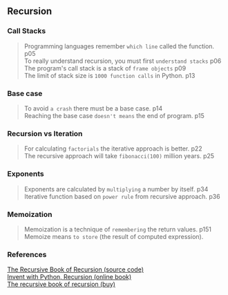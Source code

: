 ## Recursion

### Call Stacks  
> Programming languages remember `which line` called the function.    p05  
To really understand recursion, you must first `understand stacks`  p06  
The program's call stack is a stack of `frame objects`              p09  
The limit of stack size is `1000 function calls` in Python.         p13  

### Base case   
> To avoid `a crash` there must be a base case.                       p14  
Reaching the base case `doesn't means` the end of program.          p15  

### Recursion vs Iteration  
> For calculating `factorials` the iterative approach is better.      p22  
The recursive approach will take `fibonacci(100)` million years.    p25  

### Exponents  
> Exponents are calculated by `multiplying` a number by itself.       p34  
Iterative function based on `power rule` from recursive approach.   p36   

### Memoization
> Memoization is a technique of `remembering` the return values. p151  
Memoize means `to store` (the result of computed expression).  


### References

[The Recursive Book of Recursion (source code)](https://github.com/asweigart/the-recursive-book-of-recursion)  
[Invent with Python, Recursion (online book)](https://inventwithpython.com/recursion/)  
[The recursive book of recursion (buy)](https://www.amazon.com/gp/product/B09BKL34VL)
